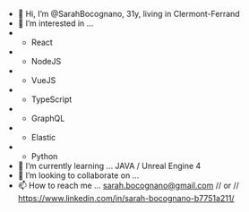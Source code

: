 - 👋 Hi, I’m @SarahBocognano, 31y, living in Clermont-Ferrand
- 👀 I’m interested in ... 
- * React 
- * NodeJS
- * VueJS
- * TypeScript
- * GraphQL
- * Elastic
- * Python
- 🌱 I’m currently learning ... JAVA / Unreal Engine 4
- 💞️ I’m looking to collaborate on ... 
- 📫 How to reach me ... sarah.bocognano@gmail.com  // or // https://www.linkedin.com/in/sarah-bocognano-b7751a211/

<!---
SarahBocognano/SarahBocognano is a ✨ special ✨ repository because its `README.md` (this file) appears on your GitHub profile.
You can click the Preview link to take a look at your changes.
--->

